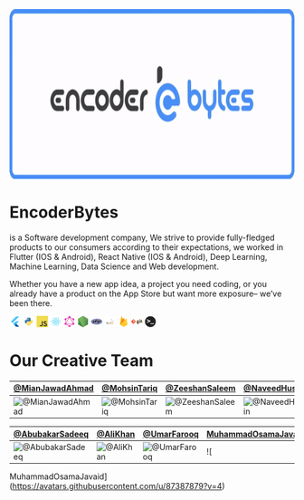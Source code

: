 <p align="center">
  <img width="100%" height='300' src="encoderbytes.gif" alt="EncoderBytes (PRIVATE) LIMITED" />
</p>

 <p align="center"><h1>EncoderBytes</h1> is a Software development company, We strive to provide fully-fledged products to our consumers according to their expectations, we worked in Flutter (IOS & Android), React Native (IOS & Android), Deep Learning, Machine Learning, Data Science and Web development.

 Whether you have a new app idea, a project you need coding, or you already have a product on the App Store but want more exposure– we’ve been there.
</p>

<code><img height="20" src="https://raw.githubusercontent.com/github/explore/80688e429a7d4ef2fca1e82350fe8e3517d3494d/topics/flutter/flutter.png"></code>
<code><img height="20" src="https://raw.githubusercontent.com/github/explore/80688e429a7d4ef2fca1e82350fe8e3517d3494d/topics/python/python.png"></code>
<code><img height="20" src="https://raw.githubusercontent.com/github/explore/80688e429a7d4ef2fca1e82350fe8e3517d3494d/topics/javascript/javascript.png"></code>
<code><img height="20" src="https://raw.githubusercontent.com/github/explore/80688e429a7d4ef2fca1e82350fe8e3517d3494d/topics/react/react.png"></code>
<code><img height="20" src="https://raw.githubusercontent.com/github/explore/5c058a388828bb5fde0bcafd4bc867b5bb3f26f3/topics/graphql/graphql.png"></code>
<code><img height="20" src="https://raw.githubusercontent.com/github/explore/80688e429a7d4ef2fca1e82350fe8e3517d3494d/topics/nodejs/nodejs.png"></code>
<code><img height="20" src="https://raw.githubusercontent.com/github/explore/80688e429a7d4ef2fca1e82350fe8e3517d3494d/topics/php/php.png"></code>
<code><img height="20" src="https://raw.githubusercontent.com/github/explore/80688e429a7d4ef2fca1e82350fe8e3517d3494d/topics/mysql/mysql.png"></code>
<code><img height="20" src="https://raw.githubusercontent.com/github/explore/80688e429a7d4ef2fca1e82350fe8e3517d3494d/topics/firebase/firebase.png"></code>
<code><img height="20" src="https://raw.githubusercontent.com/github/explore/80688e429a7d4ef2fca1e82350fe8e3517d3494d/topics/git/git.png"></code>
<code><img height="20" src="https://raw.githubusercontent.com/github/explore/80688e429a7d4ef2fca1e82350fe8e3517d3494d/topics/terminal/terminal.png"></code>


# Our Creative Team

[@MianJawadAhmad](https://github.com/MianJawadAhmad) | [@MohsinTariq](https://github.com/MohsinTariq10) | [@ZeeshanSaleem](https://github.com/ZeeshanSalem) | [@NaveedHussain](https://github.com/navidanchitrali)
--- | --- | --- | ---
![@MianJawadAhmad](https://avatars.githubusercontent.com/u/39160224?v=4) | ![@MohsinTariq](https://avatars.githubusercontent.com/u/4686418?v=4) | ![@ZeeshanSaleem](https://avatars.githubusercontent.com/u/49438298?v=4) | ![@NaveedHussain](https://avatars.githubusercontent.com/u/48487470?v=4)

[@AbubakarSadeeq](https://github.com/sadeqe1) | [@AliKhan](https://github.com/Ali-here) | [@UmarFarooq](https://github.com/umarfarooqweb) | [MuhammadOsamaJavaid](https://github.com/GitMOJ)
--- | --- | --- | ---
![@AbubakarSadeeq](https://avatars.githubusercontent.com/u/86850538?v=4) | ![@AliKhan](https://avatars.githubusercontent.com/u/60252563?v=4) | ![@UmarFarooq](https://avatars.githubusercontent.com/u/58306391?v=4) | ![
MuhammadOsamaJavaid](https://avatars.githubusercontent.com/u/87387879?v=4)

